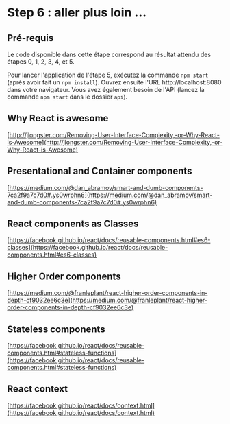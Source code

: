 # Step 6 : aller plus loin ...

## Pré-requis

Le code disponible dans cette étape correspond au résultat attendu des étapes 0, 1, 2, 3, 4, et 5.

Pour lancer l'application de l'étape 5, exécutez la commande `npm start` (après avoir fait un `npm install`). Ouvrez ensuite l'URL http://localhost:8080 dans votre navigateur. Vous avez également besoin de l'API (lancez la commande `npm start` dans le dossier `api`).

## Why React is awesome

[http://jlongster.com/Removing-User-Interface-Complexity,-or-Why-React-is-Awesome](http://jlongster.com/Removing-User-Interface-Complexity,-or-Why-React-is-Awesome)

## Presentational and Container components

[https://medium.com/@dan_abramov/smart-and-dumb-components-7ca2f9a7c7d0#.ys0wrphn6](https://medium.com/@dan_abramov/smart-and-dumb-components-7ca2f9a7c7d0#.ys0wrphn6)

## React components as Classes

[https://facebook.github.io/react/docs/reusable-components.html#es6-classes](https://facebook.github.io/react/docs/reusable-components.html#es6-classes)

## Higher Order components

[https://medium.com/@franleplant/react-higher-order-components-in-depth-cf9032ee6c3e](https://medium.com/@franleplant/react-higher-order-components-in-depth-cf9032ee6c3e)

## Stateless components

[https://facebook.github.io/react/docs/reusable-components.html#stateless-functions](https://facebook.github.io/react/docs/reusable-components.html#stateless-functions)

## React context

[https://facebook.github.io/react/docs/context.html](https://facebook.github.io/react/docs/context.html)
